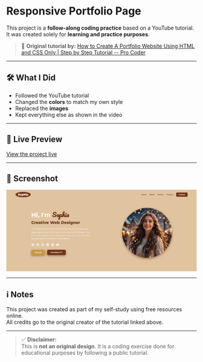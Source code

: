# Responsive Portfolio Page

This project is a **follow-along coding practice** based on a YouTube tutorial.  
It was created solely for **learning and practice purposes**.

> 🔗 **Original tutorial by:** [How to Create A Portfolio Website Using HTML and CSS Only | Step by Step Tutorial -- Pro Coder](https://youtu.be/63rAHwY3kfk?si=2siTMCwuS_1NEbja)  

---

## 🛠️ What I Did

- Followed the YouTube tutorial
- Changed the **colors** to match my own style
- Replaced the **images**
- Kept everything else as shown in the video

---

## 🔗 Live Preview

[View the project live](https://nwaynwayzayya.github.io/Portfolio-2/)  

---

## 📸 Screenshot

![Screenshot](/images/screenshot.png)  

---

## ℹ️ Notes

This project was created as part of my self-study using free resources online.  
All credits go to the original creator of the tutorial linked above.

---

> ✅ **Disclaimer:**  
> This is **not an original design**. It is a coding exercise done for educational purposes by following a public tutorial.
